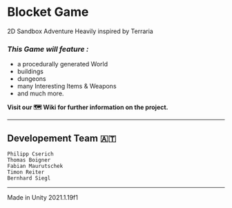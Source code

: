 # Blocket Game

2D Sandbox Adventure
Heavily inspired by Terraria

### _This Game will feature :_
* a procedurally generated World 
* buildings
* dungeons
* many Interesting Items & Weapons
* and much more.

**Visit our 🗺️ Wiki for further information on the project.**


***

## Developement Team 🇦🇹
```
Philipp Cserich 
Thomas Boigner
Fabian Maurutschek
Timon Reiter
Bernhard Siegl
``` 
***

Made in Unity 2021.1.19f1
